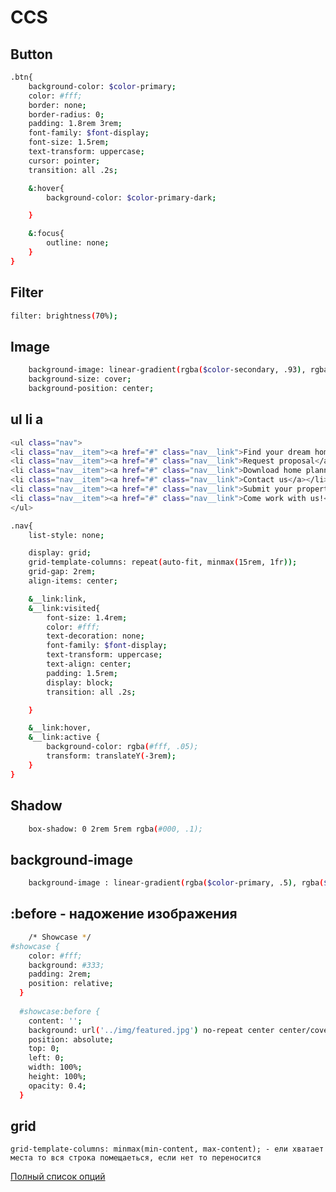 # CCS

## Button


```bash
.btn{
    background-color: $color-primary;
    color: #fff;
    border: none;
    border-radius: 0;
    padding: 1.8rem 3rem;
    font-family: $font-display;
    font-size: 1.5rem;
    text-transform: uppercase;
    cursor: pointer;
    transition: all .2s;

    &:hover{
        background-color: $color-primary-dark;

    }

    &:focus{
        outline: none;        
    }
}
```
## Filter
```bash
filter: brightness(70%);
```
## Image
```bash
    background-image: linear-gradient(rgba($color-secondary, .93), rgba($color-secondary, .68)), url(../img/hero.jpeg);
    background-size: cover;
    background-position: center;
```



## ul li a
```bash
<ul class="nav">
<li class="nav__item"><a href="#" class="nav__link">Find your dream home</a></li>
<li class="nav__item"><a href="#" class="nav__link">Request proposal</a></li>
<li class="nav__item"><a href="#" class="nav__link">Download home planner</a></li>
<li class="nav__item"><a href="#" class="nav__link">Contact us</a></li>
<li class="nav__item"><a href="#" class="nav__link">Submit your property</a></li>
<li class="nav__item"><a href="#" class="nav__link">Come work with us!</a></li>
</ul>

.nav{ 
    list-style: none;

    display: grid;
    grid-template-columns: repeat(auto-fit, minmax(15rem, 1fr));
    grid-gap: 2rem;
    align-items: center;

    &__link:link,
    &__link:visited{
        font-size: 1.4rem;
        color: #fff;
        text-decoration: none;
        font-family: $font-display;
        text-transform: uppercase;
        text-align: center;
        padding: 1.5rem;
        display: block;
        transition: all .2s;

    }

    &__link:hover,
    &__link:active {
        background-color: rgba(#fff, .05);
        transform: translateY(-3rem);
    }
}
```

## Shadow

```bash
    box-shadow: 0 2rem 5rem rgba(#000, .1);
```

## background-image

```bash
    background-image : linear-gradient(rgba($color-primary, .5), rgba($color-primary, .5)), url(../img/back.jpg);
```
## :before - надожение изображения

```bash
    /* Showcase */
#showcase {
    color: #fff;
    background: #333;
    padding: 2rem;
    position: relative;
  }
  
  #showcase:before {
    content: '';
    background: url('../img/featured.jpg') no-repeat center center/cover;
    position: absolute;
    top: 0;
    left: 0;
    width: 100%;
    height: 100%;
    opacity: 0.4;
  }
```


## grid 
    grid-template-columns: minmax(min-content, max-content); - ели хватает места то вся строка помещаеться, если нет то переносится



[Полный список опций](https://google.com)
